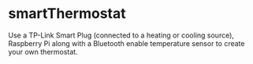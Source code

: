 # smartThermostat
Use a TP-Link Smart Plug (connected to a heating or cooling source), Raspberry Pi along with a Bluetooth enable temperature sensor to create your own thermostat.
